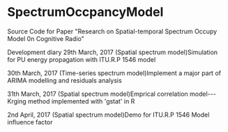 # SpectrumOccpancyModel
Source Code for Paper "Research on Spatial-temporal Spectrum Occupy Model 0n Cognitive Radio"

Development diary
29th March, 2017 
  (Spatial spectrum model)Simulation for PU energy propagation with ITU.R.P 1546 model
  
30th March, 2017 
  (Time-series spectrum model)Implement a major part of ARIMA modelling and residuals analysis
  
31th March, 2017 
  (Spatial spectrum model)Emprical correlation model---Krging method implemented with 'gstat' in R

2nd April, 2017
  (Spatial spectrum model)Demo for ITU.R.P 1546 Model influence factor
  